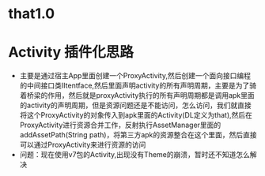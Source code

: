 # that1.0

# Activity 插件化思路
- 主要是通过宿主App里面创建一个ProxyActivity,然后创建一个面向接口编程的中间接口类IItentface,然后里面声明activity的所有声明周期，主要是为了骑着桥梁的作用，然后就是proxyActivity执行的所有声明周期都是调用apk里面的activity的声明周期，但是资源问题还是不能访问，怎么访问，我们就直接将这个ProxyActivity的对象传入到apk里面的Activity(DL定义为that),然后在ProxyActivity进行资源合并工作，反射执行AssetManager里面的addAssetPath(String path)，将第三方apk的资源整合在这个里面，然后直接可以通过ProxyActivity来进行资源的访问
- 问题：现在使用v7包的Activity,出现没有Theme的崩溃，暂时还不知道怎么解决

